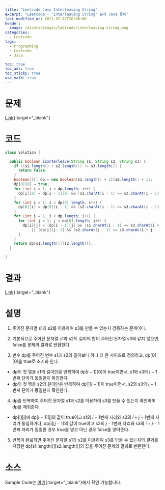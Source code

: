 ```yaml
---
title: "Leetcode Java Interleaving String"
excerpt: "Leetcode - 'Interleaving String' 문제 Java 풀이"
last_modified_at: 2021-07-17T20:00:00
header:
  image: /assets/images/leetcode/interleaving-string.png
categories:
  - Leetcode
tags:
  - Programming
  - Leetcode
  - Java

toc: true
toc_ads: true
toc_sticky: true
use_math: true
---
```

# 문제
[Link](https://leetcode.com/problems/interleaving-string/){:target="_blank"}

# 코드
```java
class Solution {

  public boolean isInterleave(String s1, String s2, String s3) {
    if ((s1.length() + s2.length()) != s3.length()) {
      return false;
    }
    boolean[][] dp = new boolean[s1.length() + 1][s2.length() + 1];
    dp[0][0] = true;
    for (int i = 1; i < dp.length; i++) {
      dp[i][0] = dp[i - 1][0] && (s1.charAt(i - 1) == s3.charAt(i - 1));
    }
    for (int i = 1; i < dp[0].length; i++) {
      dp[0][i] = dp[0][i - 1] && (s2.charAt(i - 1) == s3.charAt(i - 1));
    }
    for (int i = 1; i < dp.length; i++) {
      for (int j = 1; j < dp[0].length; j++) {
        dp[i][j] = (dp[i - 1][j] && (s1.charAt(i - 1) == s3.charAt(i + j - 1)))
            || (dp[i][j- 1] && (s2.charAt(j - 1) == s3.charAt(i + j - 1)));
      }
    }
    return dp[s1.length()][s2.length()];
  }

}
```

# 결과
[Link](https://leetcode.com/submissions/detail/523855630/){:target="_blank"}

# 설명
1. 주어진 문자열 s1과 s2를 이용하여 s3를 만들 수 있는지 검증하는 문제이다.

2. 기본적으로 주어진 문자열 s1과 s2의 길이의 합이 주어진 문자열 s3와 같지 않으면, false를 문제의 결과로 반환한다.

3. 변수 dp를 주어진 변수 s1과 s2의 길이보다 하나 더 큰 사이즈로 정의하고, dp[0][0]을 true로 초기화 한다.
- dp의 첫 열을 s1의 길이만큼 반복하여 dp[$i - 1$][0]이 true이면서, s1와 s3의 $i - 1$번째 단어가 동일한지 확인한다.
- dp의 첫 행을 s2의 길이만큼 반복하여 dp[][$i - 1$]이 true이면서, s2와 s3의 $i - 1$번째 단어가 동일한지 확인한다.

4. dp를 반복하여 주어진 문자열 s1과 s2를 이용하여 s3를 만들 수 있는지 확인하며 dp를 채워준다.
- dp[i][j]에 dp[$i - 1$][j]의 값이 true이고 s1의 $i - 1$번째 자리와 s3의 $i + j - 1$번째 자리가 동일하거나, dp[i][$j - 1$]의 값이 true이고 s2의 $j - 1$번째 자리와 s3의 $i + j - 1$번째 자리가 동일한 경우 true를 넣고 아닌 경우 false를 넣어준다.

5. 반복이 완료되면 주어진 문자열 s1과 s2를 이용하여 s3를 만들 수 있는지의 결과를 저장한 dp[s1.length()][s2.length()]의 값을 주어진 문제의 결과로 반환한다.

# 소스
Sample Code는 [여기](https://github.com/GracefulSoul/leetcode/blob/master/src/main/java/gracefulsoul/problems/InterleavingString.java){:target="_blank"}에서 확인 가능합니다.